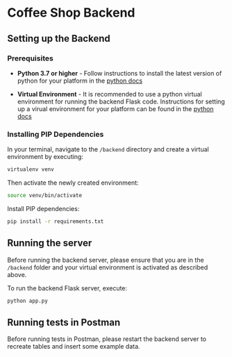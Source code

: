# Coffee Shop Backend

## Setting up the Backend

### Prerequisites

* **Python 3.7 or higher** - Follow instructions to install the latest version of python for your platform in the [python docs](https://docs.python.org/3/using/unix.html#getting-and-installing-the-latest-version-of-python)

* **Virtual Environment** - It is recommended to use a python virtual environment for running the backend Flask code. Instructions for setting up a virual environment for your platform can be found in the [python docs](https://packaging.python.org/guides/installing-using-pip-and-virtual-environments/)

### Installing PIP Dependencies

In your terminal, navigate to the `/backend` directory and create a virtual environment by executing:

```bash
virtualenv venv
```
Then activate the newly created environment:

```bash
source venv/bin/activate
```
Install PIP dependencies:

```bash
pip install -r requirements.txt
```
## Running the server

Before running the backend server, please ensure that you are in the `/backend` folder and your virtual environment is activated as described above.

To run the backend Flask server, execute:

```bash
python app.py
```
## Running tests in Postman

Before running tests in Postman, please restart the backend server to recreate tables and insert some example data.

